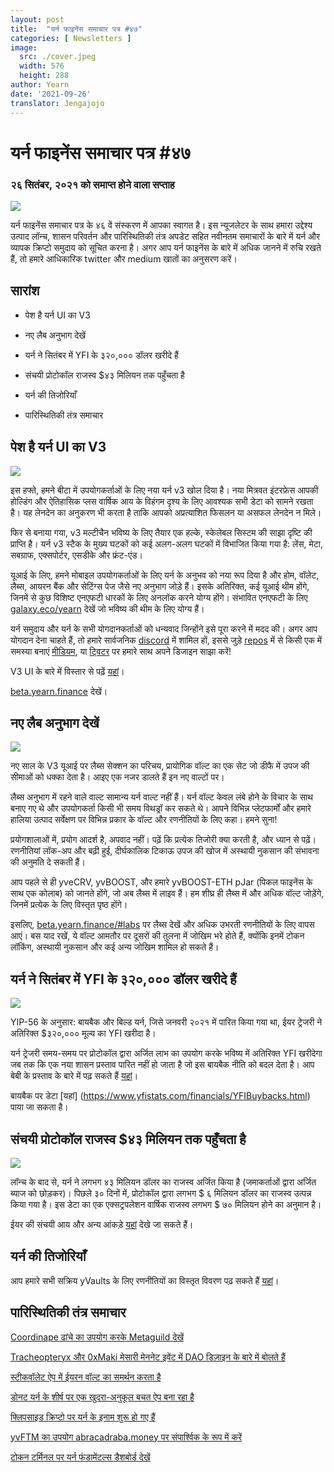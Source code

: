 ```yaml
---
layout: post
title:  "यर्न फाइनेंस समाचार पत्र #४७"
categories: [ Newsletters ]
image:
  src: ./cover.jpeg
  width: 576
  height: 288
author: Yearn
date: '2021-09-26'
translator: Jengajojo
---
```


# यर्न फाइनेंस समाचार पत्र #४७

### २६  सितंबर, २०२१  को समाप्त होने वाला सप्ताह

![](/_posts/_newsletters/Yearn-Finance-Newsletter-47/cover.jpeg?w=880&h=440)

यर्न फाइनेंस समाचार पत्र के ४६ वें संस्करण में आपका स्वागत है। इस न्यूजलेटर के साथ हमारा उद्देश्य उत्पाद लॉन्च, शासन परिवर्तन और पारिस्थितिकी तंत्र अपडेट सहित नवीनतम समाचारों के बारे में यर्न और व्यापक क्रिप्टो समुदाय को सूचित करना है। अगर आप यर्न फाइनेंस के बारे में अधिक जानने में रुचि रखते हैं, तो हमारे आधिकारिक twitter और medium खातों का अनुसरण करें।

## सारांश

-   पेश है यर्न UI का V3  
    
-   नए लैब अनुभाग देखें
    
-   यर्न ने सितंबर में YFI के ३२०,००० डॉलर खरीदे हैं
    
-   संचयी प्रोटोकॉल राजस्व $४३ मिलियन तक पहुँचता है
    
-   यर्न की तिजोरियाँ
    
-   पारिस्थितिकी तंत्र समाचार
    

## पेश है यर्न UI का V3 

![](/_posts/_newsletters/Yearn-Finance-Newsletter-47/image2.jpg?w=800&h=450)

इस हफ्ते, हमने बीटा में उपयोगकर्ताओं के लिए नया यर्न v3 खोल दिया है। नया मित्रवत इंटरफ़ेस आपकी होल्डिंग और ऐतिहासिक प्लस वार्षिक आय के विहंगम दृश्य के लिए आवश्यक सभी डेटा को सामने रखता है। यह लेनदेन का अनुकरण भी करता है ताकि आपको अप्रत्याशित फिसलन या असफल लेनदेन न मिले।

फिर से बनाया गया, v3 मल्टीचैन भविष्य के लिए तैयार एक हल्के, स्केलेबल सिस्टम की साझा दृष्टि की प्राप्ति है। यर्न v3 स्टैक के मुख्य घटकों को कई अलग-अलग घटकों में विभाजित किया गया है: लेंस, मेटा, सबग्राफ, एक्सपोर्टर, एसडीके और फ्रंट-एंड। 

यूआई के लिए, हमने मोबाइल उपयोगकर्ताओं के लिए यर्न के अनुभव को नया रूप दिया है और होम, वॉलेट, लैब्स, आयरन बैंक और सेटिंग्स पेज जैसे नए अनुभाग जोड़े हैं। इसके अतिरिक्त, कई यूआई थीम होंगे, जिनमें से कुछ विशिष्ट एनएफटी धारकों के लिए अनलॉक करने योग्य होंगे। संभावित एनएफटी के लिए [galaxy.eco/yearn](https://galaxy.eco/yearn) देखें जो भविष्य की थीम के लिए योग्य हैं।

यर्न समुदाय और यर्न के सभी योगदानकर्ताओं को धन्यवाद जिन्होंने इसे पूरा करने में मदद की। अगर आप योगदान देना चाहते हैं, तो हमारे सार्वजनिक [discord](https://discord.gg/8rF374XkXy) में शामिल हों, इससे जुड़े [repos](https://github.com/yearn) में से किसी एक में समस्या बनाएं [मीडियम](https://medium.com/iearn/yearn-ui-v3-0-a194355bdb1f), या [ट्विटर](https://twitter.com/iearnfinance) पर हमारे साथ अपने डिजाइन साझा करें!

V3 UI के बारे में विस्तार से पढ़ें [यहां](https://medium.com/iearn/yearn-ui-v3-0-a194355bdb1f)।

[beta.yearn.finance](https://beta.yearn.finance/) देखें।

## नए लैब अनुभाग देखें

![](/_posts/_newsletters/Yearn-Finance-Newsletter-47/image3.jpg?w=1200&h=820)

नए साल के V3 यूआई पर लैब्स सेक्शन का परिचय, प्रायोगिक वॉल्ट का एक सेट जो डीफै में उपज की सीमाओं को धक्का देता है। आइए एक नजर डालते हैं इन नए वाल्टों पर।

लैब्स अनुभाग में रहने वाले वाल्ट सामान्य यर्न वाल्ट नहीं हैं। यर्न वॉल्ट केवल लंबे होने के विचार के साथ बनाए गए थे और उपयोगकर्ता किसी भी समय विथड्रॉ कर सकते थे। आपने विभिन्न प्लेटफार्मों और हमारे हालिया उत्पाद सर्वेक्षण पर विभिन्न प्रकार के वॉल्ट और रणनीतियों के लिए कहा। हमने सुना!

प्रयोगशालाओं में, प्रयोग आदर्श है, अपवाद नहीं। पढ़ें कि प्रत्येक तिजोरी क्या करती है, और ध्यान से पढ़ें। रणनीतियां लॉक-अप और बढ़ी हुई, दीर्घकालिक टिकाऊ उपज की खोज में अस्थायी नुकसान की संभावना की अनुमति दे सकती हैं।

आप पहले से ही yveCRV, yvBOOST, और हमारे yvBOOST-ETH pJar (पिकल फाइनेंस के साथ एक कोलाब) को जानते होंगे, जो अब लैब्स में लाइव हैं। हम शीघ्र ही लैब्स में और अधिक वॉल्ट जोड़ेंगे, जिनमें प्रत्येक के लिए विस्तृत पृष्ठ होंगे।

इसलिए, [beta.yearn.finance/#labs](https://beta.yearn.finance/#/labs) पर लैब्स देखें और अधिक उभरती रणनीतियों के लिए वापस आएं। बस याद रखें, ये वॉल्ट आमतौर पर दूसरों की तुलना में जोखिम भरे होते हैं, क्योंकि इनमें टोकन लॉकिंग, अस्थायी नुकसान और कई अन्य जोखिम शामिल हो सकते हैं।

## यर्न ने सितंबर में YFI के ३२०,००० डॉलर खरीदे हैं

![](/_posts/_newsletters/Yearn-Finance-Newsletter-47/image4.jpg?w=1456&h=805)

YIP-56 के अनुसार: बायबैक और बिल्ड यर्न, जिसे जनवरी २०२१  में पारित किया गया था, ईयर ट्रेजरी ने अतिरिक्त $३२०,००० मूल्य का YFI खरीदा है।

यर्न ट्रेजरी समय-समय पर प्रोटोकॉल द्वारा अर्जित लाभ का उपयोग करके भविष्य में अतिरिक्त YFI खरीदेगा जब तक कि एक नया शासन प्रस्ताव पारित नहीं हो जाता है जो इस बायबैक नीति को बदल देता है। आप बेबी के प्रस्ताव के बारे में पढ़ सकते हैं [यहां](https://snapshot.org/#/yearn/proposal/Qmb6gBzjvgLMazSrQGVcjutLNdkVyM2Lh6yckMzdoaHWZ)।

बायबैक पर डेटा [यहां] (https://www.yfistats.com/financials/YFIBuybacks.html) पाया जा सकता है।

## संचयी प्रोटोकॉल राजस्व $४३ मिलियन तक पहुँचता है

![](/_posts/_newsletters/Yearn-Finance-Newsletter-47/image5.jpg?w=1456&h=827)

लॉन्च के बाद से, यर्न ने लगभग ४३ मिलियन डॉलर का राजस्व अर्जित किया है (जमाकर्ताओं द्वारा अर्जित ब्याज को छोड़कर)। पिछले ३० दिनों में, प्रोटोकॉल द्वारा लगभग $ ६  मिलियन डॉलर का राजस्व उत्पन्न किया गया है। इस डेटा का एक एक्सट्रपलेशन वार्षिक राजस्व लगभग $ ७० मिलियन होने का अनुमान है।

ईयर की संचयी आय और अन्य आंकड़े [यहां](https://www.yfstats.com/) देखे जा सकते हैं।

## यर्न की तिजोरियाँ

आप हमारे सभी सक्रिय yVaults के लिए रणनीतियों का विस्तृत विवरण पढ़ सकते हैं [यहां](https://medium.com/yearn-state-of-the-vaults/the-vaults-at-yearn-9237905ffed3)।

## पारिस्थितिकी तंत्र समाचार

[Coordinape ढांचे का उपयोग करके Metaguild देखें](https://twitter.com/metaguildcom/status/1440368717888557068)

[Tracheopteryx और 0xMaki मेसारी मेननेट इवेंट में DAO डिज़ाइन के बारे में बोलते हैं](https://twitter.com/MessariCrypto/status/1440412651457110020)

[स्टीकवॉलेट ऐप में ईयरन वॉल्ट का समर्थन करता है](https://twitter.com/steakwallet/status/1440734147194994694)

[डोनट यर्न के शीर्ष पर एक खुदरा-अनुकूल बचत ऐप बना रहा है](https://twitter.com/bantg/status/1438680337735987209)

[फ्लिपसाइड क्रिप्टो पर यर्न के इनाम शुरू हो गए हैं](https://twitter.com/flipsidecrypto/status/1438613782507446273)

[yvFTM का उपयोग abracadraba.money पर संपार्श्विक के रूप में करें](https://twitter.com/MIM_Spell/status/1441912161001820161?s=20)

[टोकन टर्मिनल पर यर्न फंडामेंटल्स डैशबोर्ड देखें](https://twitter.com/iearnfinance/status/1441179921523507200)
